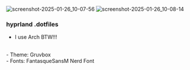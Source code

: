 
![screenshot-2025-01-26_10-07-56](https://github.com/user-attachments/assets/370a1e15-6018-480e-8690-eab961b656cd)
![screenshot-2025-01-26_10-08-14](https://github.com/user-attachments/assets/0d1e3301-60d9-43b4-9fd4-059edde0c4ea)

### hyprland .dotfiles

 - I use Arch BTW!!!
<br>
 - Theme: Gruvbox
<br>
 - Fonts: FantasqueSansM Nerd Font


